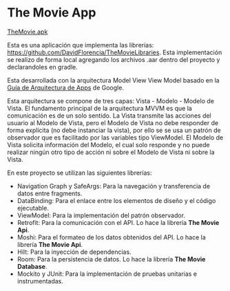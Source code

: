 # The Movie App

[TheMovie.apk](/TheMovie.apk)

Esta es una aplicación que implementa las librerias: https://github.com/DavidFlorencia/TheMovieLibraries. 
Esta implementación se realizo de forma local agregando los archivos .aar dentro del proyecto y declarandoles en gradle.

Esta desarrollada con la arquitectura Model View View Model basado en la [Guía de Arquitectura de Apps](https://developer.android.com/jetpack/guide?hl=es-419) de Google. 

Esta arquitectura se compone de tres capas: Vista - Modelo - Modelo de Vista. 
El fundamento principal de la arquitectura MVVM es que la comunicación es de un solo sentido. 
La Vista transmite las acciones del usuario al Modelo de Vista, pero el Modelo de Vista no debe responder de forma explícita (no debe instanciar la vista),
por ello se se usa un patrón de observador que es facilitado por las variables tipo ViewModel.
El Modelo de Vista solicita información del Modelo, el cual solo responde y no puede realizar ningún otro tipo de acción ni sobre el Modelo de Vista ni sobre la Vista.

En este proyecto se utilizan las siguientes librerías:

* Navigation Graph y SafeArgs: Para la navegación y transferencia de datos entre fragments.
* DataBinding: Para el enlace entre los elementos de diseño y el código ejecutable.
* ViewModel: Para la implementación del patrón observador.
* Retrofit: Para la comunicación con el API. Lo hace la librería **The Movie Api**.
* Moshi: Para el formateo de los datos obtenidos del API. Lo hace la librería **The Movie Api**.
* Hilt: Para la inyección de dependencias.
* Room: Para la persistencia de datos. Lo hace la librería **The Movie Database**.
* Mockito y JUnit: Para la implementación de pruebas unitarias e instrumentadas.
